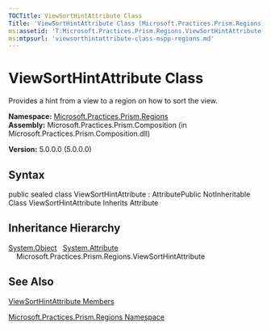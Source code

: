 ```yaml
---
TOCTitle: ViewSortHintAttribute Class
Title: 'ViewSortHintAttribute Class (Microsoft.Practices.Prism.Regions)'
ms:assetid: 'T:Microsoft.Practices.Prism.Regions.ViewSortHintAttribute'
ms:mtpsurl: 'viewsorthintattribute-class-mspp-regions.md'
---
```


# ViewSortHintAttribute Class

Provides a hint from a view to a region on how to sort the view.

**Namespace:** [Microsoft.Practices.Prism.Regions](https://msdn.microsoft.com/library/microsoft.practices.prism.regions)
**Assembly:** Microsoft.Practices.Prism.Composition (in Microsoft.Practices.Prism.Composition.dll)

**Version:** 5.0.0.0 (5.0.0.0)

## Syntax
public sealed class ViewSortHintAttribute : AttributePublic NotInheritable Class ViewSortHintAttribute Inherits Attribute

## Inheritance Hierarchy

[System.Object](http://msdn.microsoft.com/en-us/library/e5kfa45b)
  [System.Attribute](http://msdn.microsoft.com/en-us/library/e8kc3626)
    Microsoft.Practices.Prism.Regions.ViewSortHintAttribute

## See Also
[ViewSortHintAttribute Members](https://msdn.microsoft.com/allmembers.t:microsoft.practices.prism.regions.viewsorthintattribute)

[Microsoft.Practices.Prism.Regions Namespace](https://msdn.microsoft.com/library/microsoft.practices.prism.regions)
